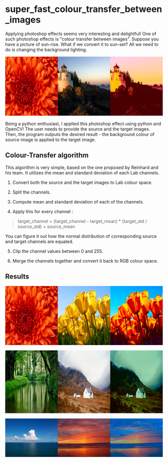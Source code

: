# super_fast_colour_transfer_between_images

Applying photoshop effects seems very interesting and delightful! One of such photoshop effects is "colour transfer between images". Suppose you have a picture of sun-rise. What if we convert it to sun-set? All we need to do is changing the background lighting.


![1](images/IMG1.jpg)


Being a python enthusiast, I applied this photoshop effect using python and OpenCV! The user needs to provide the source and the target images. Then, the program outputs the desired result - the background colour of source image is applied to the target image.


## Colour-Transfer algorithm

This algorithm is very simple, based on the one proposed by Reinhard and his team. It utilizes the mean and standard deviation of each Lab channels.

1. Convert both the source and the target images to Lab colour space.


2. Split the channels.


3. Compute mean and standard deviation of each of the channels.


4. Apply this for every channel :
> target_channel = (target_channel - target_mean) * (target_std / source_std) + source_mean

You can figure it out how the normal distribution of corresponding source and target channels are equated.


5. Clip the channel values between 0 and 255.


6. Merge the channels together and convert it back to RGB colour space.


## Results


![2](images/IMG2.jpg)


![3](images/IMG3.jpg)


![4](images/IMG4.jpg)
